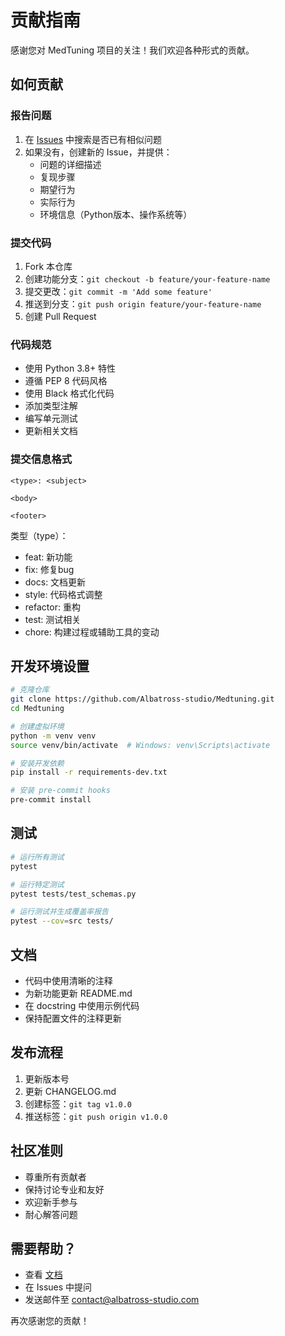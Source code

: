 # 贡献指南

感谢您对 MedTuning 项目的关注！我们欢迎各种形式的贡献。

## 如何贡献

### 报告问题

1. 在 [Issues](https://github.com/Albatross-studio/Medtuning/issues) 中搜索是否已有相似问题
2. 如果没有，创建新的 Issue，并提供：
   - 问题的详细描述
   - 复现步骤
   - 期望行为
   - 实际行为
   - 环境信息（Python版本、操作系统等）

### 提交代码

1. Fork 本仓库
2. 创建功能分支：`git checkout -b feature/your-feature-name`
3. 提交更改：`git commit -m 'Add some feature'`
4. 推送到分支：`git push origin feature/your-feature-name`
5. 创建 Pull Request

### 代码规范

- 使用 Python 3.8+ 特性
- 遵循 PEP 8 代码风格
- 使用 Black 格式化代码
- 添加类型注解
- 编写单元测试
- 更新相关文档

### 提交信息格式

```
<type>: <subject>

<body>

<footer>
```

类型（type）：
- feat: 新功能
- fix: 修复bug
- docs: 文档更新
- style: 代码格式调整
- refactor: 重构
- test: 测试相关
- chore: 构建过程或辅助工具的变动

## 开发环境设置

```bash
# 克隆仓库
git clone https://github.com/Albatross-studio/Medtuning.git
cd Medtuning

# 创建虚拟环境
python -m venv venv
source venv/bin/activate  # Windows: venv\Scripts\activate

# 安装开发依赖
pip install -r requirements-dev.txt

# 安装 pre-commit hooks
pre-commit install
```

## 测试

```bash
# 运行所有测试
pytest

# 运行特定测试
pytest tests/test_schemas.py

# 运行测试并生成覆盖率报告
pytest --cov=src tests/
```

## 文档

- 代码中使用清晰的注释
- 为新功能更新 README.md
- 在 docstring 中使用示例代码
- 保持配置文件的注释更新

## 发布流程

1. 更新版本号
2. 更新 CHANGELOG.md
3. 创建标签：`git tag v1.0.0`
4. 推送标签：`git push origin v1.0.0`

## 社区准则

- 尊重所有贡献者
- 保持讨论专业和友好
- 欢迎新手参与
- 耐心解答问题

## 需要帮助？

- 查看 [文档](README.md)
- 在 Issues 中提问
- 发送邮件至 contact@albatross-studio.com

再次感谢您的贡献！